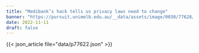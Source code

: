 ```yaml
---
title: "Medibank’s hack tells us privacy laws need to change"
banner: "https://pursuit.unimelb.edu.au/__data/assets/image/0030/77628/b05c97d7cbbd512016f482739bbe9d4166f10c9d.jpg"
date: 2022-11-11
draft: false
---
```


{{< json_article file="data/p77622.json" >}}
